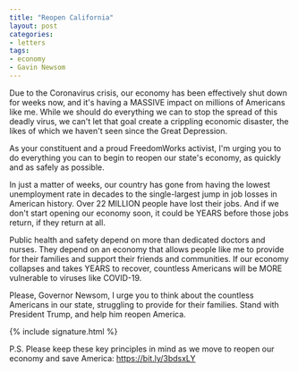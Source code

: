 ```yaml
---
title: "Reopen California"
layout: post
categories:
- letters
tags:
- economy
- Gavin Newsom
---
```


Due to the Coronavirus crisis, our economy has been effectively shut down for weeks now, and it's having a MASSIVE impact on millions of Americans like me. While we should do everything we can to stop the spread of this deadly virus, we can't let that goal create a crippling economic disaster, the likes of which we haven't seen since the Great Depression.

As your constituent and a proud FreedomWorks activist, I'm urging you to do everything you can to begin to reopen our state's economy, as quickly and as safely as possible.

In just a matter of weeks, our country has gone from having the lowest unemployment rate in decades to the single-largest jump in job losses in American history. Over 22 MILLION people have lost their jobs. And if we don't start opening our economy soon, it could be YEARS before those jobs return, if they return at all.

Public health and safety depend on more than dedicated doctors and nurses. They depend on an economy that allows people like me to provide for their families and support their friends and communities. If our economy collapses and takes YEARS to recover, countless Americans will be MORE vulnerable to viruses like COVID-19.

Please, Governor Newsom, I urge you to think about the countless Americans in our state, struggling to provide for their families. Stand with President Trump, and help him reopen America.

{% include signature.html %}

P.S. Please keep these key principles in mind as we move to reopen our economy and save America: https://bit.ly/3bdsxLY